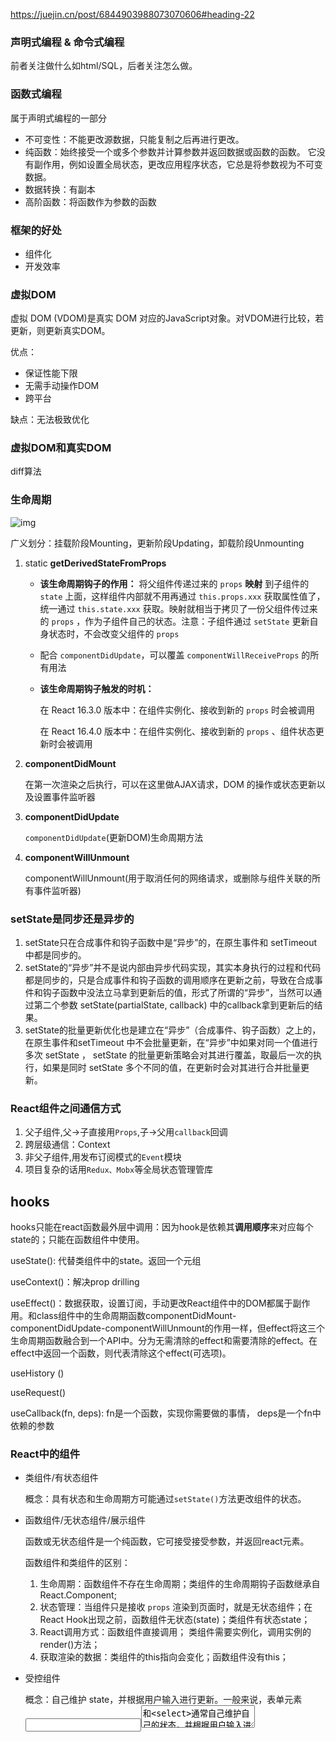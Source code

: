 https://juejin.cn/post/6844903988073070606#heading-22



### 声明式编程 & 命令式编程

前者关注做什么如html/SQL，后者关注怎么做。

### 函数式编程

属于声明式编程的一部分

- 不可变性：不能更改源数据，只能复制之后再进行更改。
- 纯函数：始终接受一个或多个参数并计算参数并返回数据或函数的函数。 它没有副作用，例如设置全局状态，更改应用程序状态，它总是将参数视为不可变数据。
- 数据转换：有副本
- 高阶函数：将函数作为参数的函数

### 框架的好处

- 组件化
- 开发效率

### 虚拟DOM

虚拟 DOM (VDOM)是真实 DOM 对应的JavaScript对象。对VDOM进行比较，若更新，则更新真实DOM。

优点：

- 保证性能下限
- 无需手动操作DOM
- 跨平台

缺点：无法极致优化



### 虚拟DOM和真实DOM

diff算法



### 生命周期

![img](https://p1-jj.byteimg.com/tos-cn-i-t2oaga2asx/gold-user-assets/2019/12/15/16f0a0b3e20fa9aa~tplv-t2oaga2asx-watermark.awebp)

广义划分：挂载阶段Mounting，更新阶段Updating，卸载阶段Unmounting

1. static **getDerivedStateFromProps**

   - **该生命周期钩子的作用：** 将父组件传递过来的 `props` **映射** 到子组件的 `state` 上面，这样组件内部就不用再通过 `this.props.xxx` 获取属性值了，统一通过 `this.state.xxx` 获取。映射就相当于拷贝了一份父组件传过来的 `props` ，作为子组件自己的状态。注意：子组件通过 `setState` 更新自身状态时，不会改变父组件的 `props`

   - 配合 `componentDidUpdate`，可以覆盖 `componentWillReceiveProps` 的所有用法

   - **该生命周期钩子触发的时机：**

     在 React 16.3.0 版本中：在组件实例化、接收到新的 `props` 时会被调用

     在 React 16.4.0 版本中：在组件实例化、接收到新的 `props` 、组件状态更新时会被调用

2. **componentDidMount**

   在第一次渲染之后执行，可以在这里做AJAX请求，DOM 的操作或状态更新以及设置事件监听器

3. **componentDidUpdate**

   `componentDidUpdate`(更新DOM)生命周期方法

4. **componentWillUnmount**

   componentWillUnmount(用于取消任何的网络请求，或删除与组件关联的所有事件监听器)

   

### setState是同步还是异步的

1. setState只在合成事件和钩子函数中是“异步”的，在原生事件和 setTimeout 中都是同步的。
2. setState的“异步”并不是说内部由异步代码实现，其实本身执行的过程和代码都是同步的，只是合成事件和钩子函数的调用顺序在更新之前，导致在合成事件和钩子函数中没法立马拿到更新后的值，形式了所谓的“异步”，当然可以通过第二个参数 setState(partialState, callback) 中的callback拿到更新后的结果。
3. setState的批量更新优化也是建立在“异步”（合成事件、钩子函数）之上的，在原生事件和setTimeout 中不会批量更新，在“异步”中如果对同一个值进行多次 setState ， setState 的批量更新策略会对其进行覆盖，取最后一次的执行，如果是同时 setState 多个不同的值，在更新时会对其进行合并批量更新。



### React组件之间通信方式

1. 父子组件,父->子直接用`Props`,子->父用`callback`回调
2. 跨层级通信：Context
3. 非父子组件,用发布订阅模式的`Event`模块
4. 项目复杂的话用`Redux、Mobx`等全局状态管理管库



## hooks

hooks只能在react函数最外层中调用：因为hook是依赖其**调用顺序**来对应每个state的；只能在函数组件中使用。

 useState(): 代替类组件中的state。返回一个元组

useContext()：解决prop drilling

useEffect()：数据获取，设置订阅，手动更改React组件中的DOM都属于副作用。和class组件中的生命周期函数componentDidMount-componentDidUpdate-componentWillUnmount的作用一样，但effect将这三个生命周期函数融合到一个API中。分为无需清除的effect和需要清除的effect。在effect中返回一个函数，则代表清除这个effect(可选项)。

useHistory ()

useRequest()

useCallback(fn, deps):  fn是一个函数，实现你需要做的事情， deps是一个fn中依赖的参数



### React中的组件

- 类组件/有状态组件

  概念：具有状态和生命周期方可能通过`setState()`方法更改组件的状态。

- 函数组件/无状态组件/展示组件

  函数或无状态组件是一个纯函数，它可接受接受参数，并返回react元素。

  函数组件和类组件的区别：

  1. 生命周期：函数组件不存在生命周期；类组件的生命周期钩子函数继承自React.Component;
  2. 状态管理：当组件只是接收 `props` 渲染到页面时，就是无状态组件；在React Hook出现之前，函数组件无状态(state)；类组件有状态state；
  3. React调用方式：函数组件直接调用； 类组件需要实例化，调用实例的render()方法；
  4. 获取渲染的数据：类组件的this指向会变化；函数组件没有this；

- 受控组件

  概念：自己维护 state，并根据用户输入进行更新。一般来说，表单元素<input><textarea>和<select>通常自己维护自己的状态，并根据用户输入进行更新。而在React中，包含表单的组件将跟踪其状态中的输入值，并在每次回调函数(例如`onChange`)触发时重新渲染组件，因为状态被更新。这种由 React 控制其值的输入表单元素称为**受控组件**。

- 高阶组件

  高阶组件(HOC)是接受一个组件并返回一个新组件的函数

  用处：

  1. 修改props
  2. 与其他组件一起封装，实现常用组件的复用
  3. 抽离state
  4. 反向继承
  5. 劫持渲染
  6. 多个参数

- 非受控组件

  概念：非受控组件是由 DOM 处理表单数据的地方，而不是在 React 组件中。通过ref

### React中的refs

应用：除props之外，在典型数据流之外，强制修改子代数据

`Refs` 提供了一种访问在`render`方法中创建的 DOM 节点或者 React 元素的方法。可用于类组件和函数组件

组件中添加ref属性，该属性的值为一个回调函数(类)

创建refs：React.createRef()



### React 中如何处理事件

`SyntheticEvent`是 React 跨浏览器的浏览器原生事件包装器，它还拥有和浏览器原生事件相同的接口，包括 `stopPropagation()` 和 `preventDefault()`



### props和state的区别

`props`和`state`是普通的 JS 对象。有state的叫做有状态组件，否则叫无状态组件

区别：

- 外部传入数据参数，不可变/数据管理：自己管理数据，控制状态，可变

补充：

为何不直接更新state(如 this.state.message = 'hello ')而是要利用setState()方法来做呢？

前者组件不会重新渲染



### super()

在调用`super()`方法之前，子类构造函数无法使用this引用，将 `props` 参数传递给 `super()` 调用的主要原因是在子构造函数中能够通过`this.props`来获取传入的 `props`。

注意：`props` 的行为只有在构造函数中是不同的，在构造函数之外访问是一样的



### JSX

将原始 HTML 模板嵌入到 JS 代码中。JSX 代码本身不能被浏览器读取，必须使用`Babel`和`webpack`等工具将其转换为传统的JS。是一个语法糖。使用的是React.createElement和document.createElement()

```
React.createElement(
  type, //标签类型/组件名
  [props],
  [...children]
)
```



### 如何避免组件的重新渲染？

- `React.memo()`:这可以防止不必要地重新渲染函数组件
- `PureComponent`:这可以防止不必要地重新渲染类组件



### React中的StrictMode

React 的`StrictMode`是一种辅助组件，可以帮助咱们编写更好的 react 组件，可以使用`<StrictMode />`包装一组组件，主要用于检查



### 路由模式

- 哈希路由HashRouter：利用hash实现路由跳转

- 浏览器路由BrowserRouter：利用h5 Api实现路由切换，借助history

  

### React fiber

React Fiber 是一种基于浏览器的单线程调度算法，协调引擎或重新实现核心算法。主要是**任务分割**

### 额外补充

ES6不提供自动绑定



待补充（redux）

### React

- **react中key的作用**

  基本思想：Keys是React用于追踪哪些列表中元素被修改、被添加或者被移除的辅助标识。

- 如何解析jsx

  调用React.createElement函数创建对象

- **关于react的优化方法**

  - 代码层面

    使用return null而不是CSS的display:none来控制节点的显示隐藏。保证同一时间页面的DOM节点尽可能的少。

  - props和state的数据尽可能简单明了，扁平化。

  - 代码体积

- redux



class一般结构

constructor

handleToggleClick

render()

ReactDOM.render()



## React.Component子类 React.FC函数式组件

每个组件通过render()方法返回需展示在页面上的层次结构



## state

构造函数是唯一可以给this.state赋值的地方

this.state({comment:"hello"})

state更新可能是异步的，让setState()接受一个函数（箭头或普通）而不是一个对象



## 事件处理

- React 事件的命名采用小驼峰式（camelCase），而不是纯小写。
- 使用 JSX 语法时你需要传入一个函数作为事件处理函数，而不是一个字符串。
- 在 React 中另一个不同点是你不能通过返回 `false` 的方式阻止默认行为。需使用preventDefault



## 条件渲染

&& ,三目运算符



## 列表 & key

key如何帮助识别哪些元素改变？一个列表有key一个没有，他们执行上会有什么区别呢？

多次渲染

key帮助识别哪些元素变了，就近定义

经验法则：在map方法中的元素需要设置key属性

key会传递信息给React但不会传递给你的组件

key在兄弟结点中必须唯一



## Dialog用法

Dialog.Base<>  基本框架

Dialog.Title 标题

<Dialog.Content> 内容：输入框 标签等无响应动作

Dialog.Actions 相应动作



## button 

type plain round circle 按钮的样式



## React.createRef()

Refs引用提供一个获得DOM节点或者创建在render方法中的React元素的方法

创建ref： ref = React.createRef()

  ref的值根据节点类型的不同而不同：

-   当ref属性用于HTML元素，在构造器中通过React.createRef()函数创建的ref接收底层DOM元素作为它的current属性；
-   当ref属性用于传统的类组件，ref对象接收挂载好的组件实例作为它的current；
-   你不能将ref属性用于函数式组件上，因为他们并没有实例（instance）！



Q:直接给初始数据和发出请求获取数据，渲染的时候有什么不同吗？





## File API

## 状态提升

## SPA



